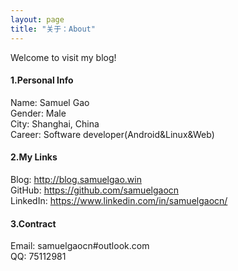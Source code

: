 ```yaml
---
layout: page
title: "关于：About"
---
```

Welcome to visit my blog!

#### 1.Personal Info
Name: Samuel Gao  
Gender: Male  
City: Shanghai, China  
Career: Software developer(Android&Linux&Web)  

#### 2.My Links
Blog: <http://blog.samuelgao.win>  
GitHub: <https://github.com/samuelgaocn>  
LinkedIn: <https://www.linkedin.com/in/samuelgaocn/>  


#### 3.Contract
Email: samuelgaocn#outlook.com  
QQ: 75112981

 
